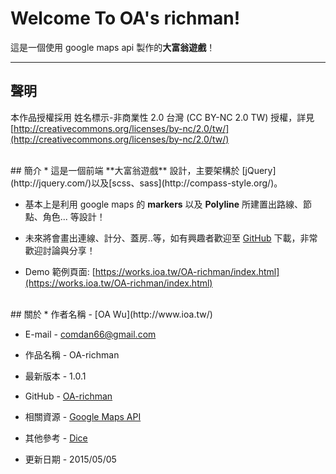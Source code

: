 # Welcome To OA's richman!
這是一個使用 google maps api 製作的**大富翁遊戲**！ 

---
## 聲明
本作品授權採用 姓名標示-非商業性 2.0 台灣 (CC BY-NC 2.0 TW) 授權，詳見 [http://creativecommons.org/licenses/by-nc/2.0/tw/](http://creativecommons.org/licenses/by-nc/2.0/tw/)


<br/>
## 簡介
* 這是一個前端 **大富翁遊戲** 設計，主要架構於 [jQuery](http://jquery.com/)以及[scss、sass](http://compass-style.org/)。  

* 基本上是利用 google maps 的 **markers** 以及 **Polyline** 所建置出路線、節點、角色... 等設計！

* 未來將會畫出連線、計分、蓋房..等，如有興趣者歡迎至 [GitHub](https://github.com/comdan66/OA-richman/) 下載，非常歡迎討論與分享！

* Demo 範例頁面: [https://works.ioa.tw/OA-richman/index.html](https://works.ioa.tw/OA-richman/index.html)


<br/>
## 關於
* 作者名稱 - [OA Wu](http://www.ioa.tw/)

* E-mail - <comdan66@gmail.com>

* 作品名稱 - OA-richman

* 最新版本 - 1.0.1

* GitHub - [OA-richman](https://github.com/comdan66/OA-richman/)

* 相關資源 - [Google Maps API](https://developers.google.com/maps/documentation/javascript/markers)

* 其他參考 - [Dice](http://codepen.io/pukidepa/pen/ebgHy)

* 更新日期 - 2015/05/05